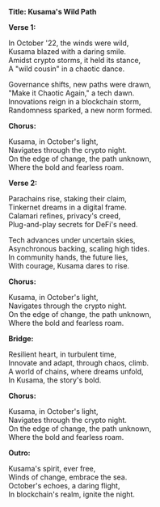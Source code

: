 **Title: Kusama's Wild Path**

**Verse 1:**

In October '22, the winds were wild,  
Kusama blazed with a daring smile.  
Amidst crypto storms, it held its stance,  
A "wild cousin" in a chaotic dance.  

Governance shifts, new paths were drawn,  
"Make it Chaotic Again," a tech dawn.  
Innovations reign in a blockchain storm,  
Randomness sparked, a new norm formed.  

**Chorus:**

Kusama, in October's light,  
Navigates through the crypto night.  
On the edge of change, the path unknown,  
Where the bold and fearless roam.  

**Verse 2:**

Parachains rise, staking their claim,  
Tinkernet dreams in a digital frame.  
Calamari refines, privacy's creed,  
Plug-and-play secrets for DeFi's need.  

Tech advances under uncertain skies,  
Asynchronous backing, scaling high tides.  
In community hands, the future lies,  
With courage, Kusama dares to rise.  

**Chorus:**

Kusama, in October's light,  
Navigates through the crypto night.  
On the edge of change, the path unknown,  
Where the bold and fearless roam.  

**Bridge:**

Resilient heart, in turbulent time,  
Innovate and adapt, through chaos, climb.  
A world of chains, where dreams unfold,  
In Kusama, the story's bold.  

**Chorus:**

Kusama, in October's light,  
Navigates through the crypto night.  
On the edge of change, the path unknown,  
Where the bold and fearless roam.  

**Outro:**

Kusama's spirit, ever free,  
Winds of change, embrace the sea.  
October's echoes, a daring flight,  
In blockchain's realm, ignite the night.  